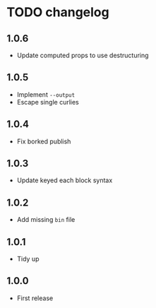 # TODO changelog

## 1.0.6

* Update computed props to use destructuring

## 1.0.5

* Implement `--output`
* Escape single curlies

## 1.0.4

* Fix borked publish

## 1.0.3

* Update keyed each block syntax

## 1.0.2

* Add missing `bin` file

## 1.0.1

* Tidy up

## 1.0.0

* First release